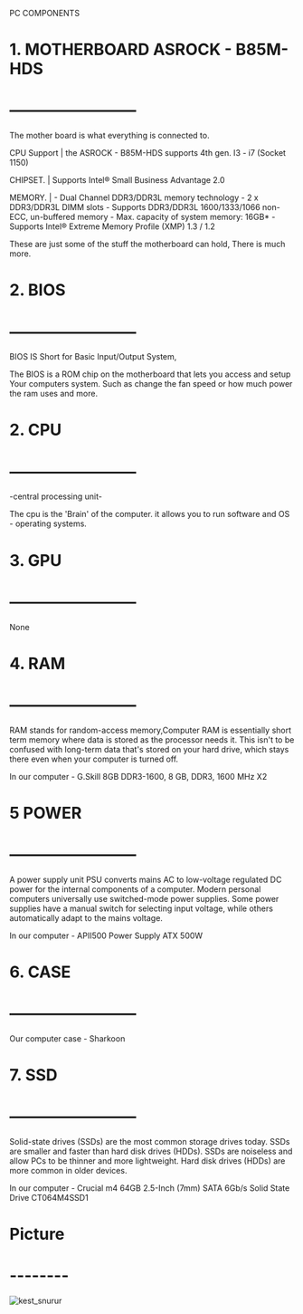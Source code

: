 PC COMPONENTS

# 1. MOTHERBOARD ASROCK - B85M-HDS
# ————————
The mother board is what everything is connected to.

CPU Support  | the ASROCK - B85M-HDS supports 4th gen. I3 - i7 (Socket 1150)

CHIPSET.       | Supports Intel® Small Business Advantage 2.0

MEMORY.	| - Dual Channel DDR3/DDR3L memory technology
		  - 2 x DDR3/DDR3L DIMM slots
		  - Supports DDR3/DDR3L 1600/1333/1066 non-ECC, un-buffered memory
		  - Max. capacity of system memory: 16GB*
		  - Supports Intel® Extreme Memory Profile (XMP) 1.3 / 1.2

These are just some of the stuff the motherboard can hold,
There is much more.




# 2. BIOS
# ————————
BIOS IS Short for Basic Input/Output System,

The BIOS is a ROM chip on the motherboard that lets you access and setup
Your computers system. Such as change the fan speed or how much power the ram uses and more.


# 2. CPU
# ————————
-central processing unit-

The cpu is the 'Brain' of the computer.
it allows you to run software and OS - operating systems.


# 3. GPU
# ————————
None


# 4. RAM
# ————————
RAM stands for random-access memory,Computer RAM is essentially short term memory where data is stored as the processor needs it. This isn't to be confused with long-term data that's stored on your hard drive, which stays there even when your computer is turned off.

In our computer - G.Skill 8GB DDR3-1600, 8 GB, DDR3, 1600 MHz X2


# 5 POWER
# ————————
A power supply unit PSU converts mains AC to low-voltage regulated DC power for the internal components of a computer. Modern personal computers universally use switched-mode power supplies. Some power supplies have a manual switch for selecting input voltage, while others automatically adapt to the mains voltage.

In our computer - APII500 Power Supply ATX 500W


# 6. CASE
# ————————
Our computer case - Sharkoon


# 7. SSD
# ————————
Solid-state drives (SSDs) are the most common storage drives today. SSDs are smaller and faster than hard disk drives (HDDs). SSDs are noiseless and allow PCs to be thinner and more lightweight. Hard disk drives (HDDs) are more common in older devices.

In our computer - Crucial m4 64GB 2.5-Inch (7mm) SATA 6Gb/s Solid State Drive CT064M4SSD1

# Picture
# --------
![kest_snurur](https://user-images.githubusercontent.com/101139768/216580581-99deaa1c-c675-4db4-af23-de59f9fac634.jpg)



